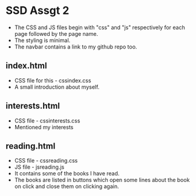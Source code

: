 # SSD Assgt 2
 
- The CSS and JS files begin with "css" and "js" respectively for each page followed by the page name.
- The styling is minimal.
- The navbar contains a link to my github repo too.

## index.html
- CSS file for this - cssindex.css
- A small introduction about myself.

## interests.html
- CSS file - cssinterests.css
- Mentioned my interests

## reading.html
- CSS file - cssreading.css
- JS file - jsreading.js
- It contains some of the books I have read.
- The books are listed in buttons which open some lines about the book on click and close them on clicking again.